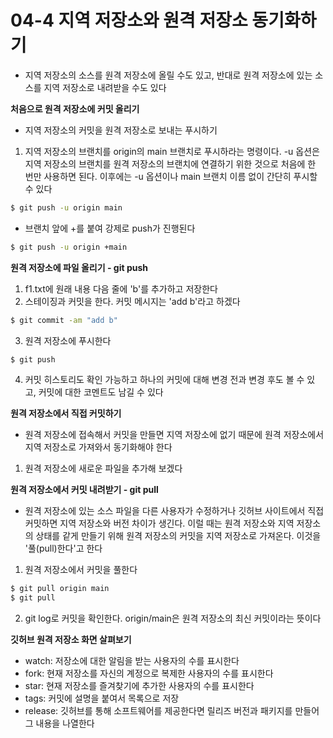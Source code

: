 # 04-4 지역 저장소와 원격 저장소 동기화하기
- 지역 저장소의 소스를 원격 저장소에 올릴 수도 있고, 반대로 원격 저장소에 있는 소스를 지역 저장소로 내려받을 수도 있다

**처음으로 원격 저장소에 커밋 올리기**
- 지역 저장소의 커밋을 원격 저장소로 보내는 푸시하기
1. 지역 저장소의 브랜치를 origin의 main 브랜치로 푸시하라는 명령이다. -u 옵션은 지역 저장소의 브랜치를 원격 저장소의 브랜치에 연결하기 위한 것으로 처음에 한 번만 사용하면 된다. 이후에는 -u 옵션이나 main 브랜치 이름 없이 간단히 푸시할 수 있다
```bash
$ git push -u origin main
```
- 브랜치 앞에 +를 붙여 강제로 push가 진행된다
```bash
$ git push -u origin +main
```
**원격 저장소에 파일 올리기 - git push**
1. f1.txt에 원래 내용 다음 줄에 'b'를 추가하고 저장한다
2. 스테이징과 커밋을 한다. 커밋 메시지는 'add b'라고 하겠다
```bash
$ git commit -am "add b"
```
3. 원격 저장소에 푸시한다
```bash
$ git push
```
4. 커밋 히스토리도 확인 가능하고 하나의 커밋에 대해 변경 전과 변경 후도 볼 수 있고, 커밋에 대한 코멘트도 남길 수 있다

**원격 저장소에서 직접 커밋하기**
- 원격 저장소에 접속해서 커밋을 만들면 지역 저장소에 없기 때문에 원격 저장소에서 지역 저장소로 가져와서 동기화해야 한다
1. 원격 저장소에 새로운 파일을 추가해 보겠다

**원격 저장소에서 커밋 내려받기 - git pull**
- 원격 저장소에 있는 소스 파일을 다른 사용자가 수정하거나 깃허브 사이트에서 직접 커밋하면 지역 저장소와 버전 차이가 생긴다. 이럴 때는 원격 저장소와 지역 저장소의 상태를 같게 만들기 위해 원격 저장소의 커밋을 지역 저장소로 가져온다. 이것을 '풀(pull)한다'고 한다
1. 원격 저장소에서 커밋을 풀한다
```bash
$ git pull origin main
$ git pull
```
2. git log로 커밋을 확인한다. origin/main은 원격 저장소의 최신 커밋이라는 뜻이다

**깃허브 원격 저장소 화면 살펴보기**
- watch: 저장소에 대한 알림을 받는 사용자의 수를 표시한다
- fork: 현재 저장소를 자신의 계정으로 복제한 사용자의 수를 표시한다
- star: 현재 저장소를 즐겨찾기에 추가한 사용자의 수를 표시한다
- tags: 커밋에 설명을 붙여서 목록으로 저장
- release: 깃허브를 통해 소프트웨어를 제공한다면 릴리즈 버전과 패키지를 만들어 그 내용을 나열한다